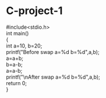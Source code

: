 # C-project-1
#include<stdio.h>  
 int main()    
{    
int a=10, b=20;      
printf("Before swap a=%d b=%d",a,b);      
a=a+b;   
b=a-b;    
a=a-b;    
printf("\nAfter swap a=%d b=%d",a,b);    
return 0;  
}   
